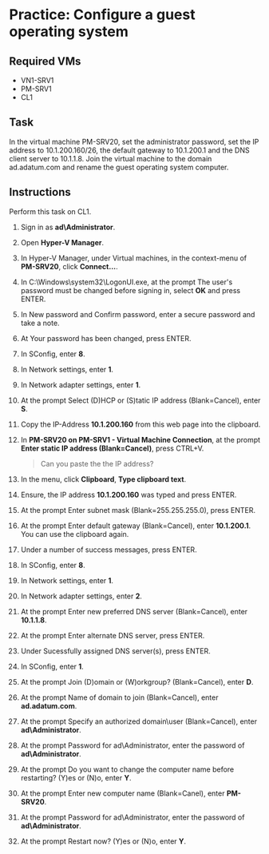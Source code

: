 # Practice: Configure a guest operating system

## Required VMs

* VN1-SRV1
* PM-SRV1
* CL1

## Task

In the virtual machine PM-SRV20, set the administrator password, set the IP address to 10.1.200.160/26, the default gateway to 10.1.200.1 and the DNS client server to 10.1.1.8. Join the virtual machine to the domain ad.adatum.com and rename the guest operating system computer.

## Instructions

Perform this task on CL1.

1. Sign in as **ad\Administrator**.
1. Open **Hyper-V Manager**.
1. In Hyper-V Manager, under Virtual machines, in the context-menu of **PM-SRV20**, click **Connect...**.
1. In C:\\Windows\\system32\\LogonUI.exe, at the prompt The user's password must be changed before signing in, select **OK** and press ENTER.
1. In New password and Confirm password, enter a secure password and take a note.
1. At Your password has been changed, press ENTER.
1. In SConfig, enter **8**.
1. In Network settings, enter **1**.
1. In Network adapter settings, enter **1**.
1. At the prompt Select (D)HCP or (S)tatic IP address (Blank=Cancel), enter **S**.
1. Copy the IP-Address **10.1.200.160** from this web page into the clipboard.
1. In **PM-SRV20 on PM-SRV1 - Virtual Machine Connection**, at the prompt **Enter static IP address (Blank=Cancel)**, press CTRL+V.

    > Can you paste the the IP address?

1. In the menu, click **Clipboard**, **Type clipboard text**.
1. Ensure, the IP address **10.1.200.160** was typed and press ENTER.
1. At the prompt Enter subnet mask (Blank=255.255.255.0), press ENTER.
1. At the prompt Enter default gateway (Blank=Cancel), enter **10.1.200.1**. You can use the clipboard again.
1. Under a number of success messages, press ENTER.
1. In SConfig, enter **8**.
1. In Network settings, enter **1**.
1. In Network adapter settings, enter **2**.
1. At the prompt Enter new preferred DNS server (Blank=Cancel), enter **10.1.1.8**.
1. At the prompt Enter alternate DNS server, press ENTER.
1. Under Sucessfully assigned DNS server(s), press ENTER.
1. In SConfig, enter **1**.
1. At the prompt Join (D)omain or (W)orkgroup? (Blank=Cancel), enter **D**.
1. At the prompt Name of domain to join (Blank=Cancel), enter **ad.adatum.com**.
1. At the prompt Specify an authorized domain\user (Blank=Cancel), enter **ad\Administrator**.
1. At the prompt Password for ad\Administrator, enter the password of **ad\Administrator**.
1. At the prompt Do you want to change the computer name before restarting? (Y)es or (N)o, enter **Y**.
1. At the prompt Enter new computer name (Blank=Canel), enter **PM-SRV20**.
1. At the prompt Password for ad\Administrator, enter the password of **ad\Administrator**.
1. At the prompt Restart now? (Y)es or (N)o, enter **Y**.
